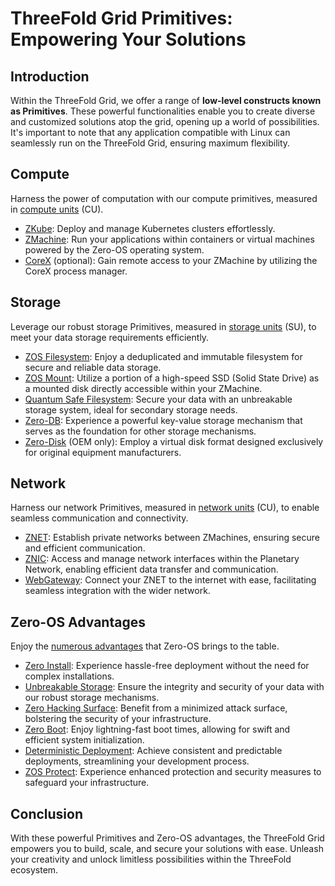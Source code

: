 <h1> ThreeFold Grid Primitives: Empowering Your Solutions </h1>



## Introduction

Within the ThreeFold Grid, we offer a range of __low-level constructs known as Primitives__. These powerful functionalities enable you to create diverse and customized solutions atop the grid, opening up a world of possibilities. It's important to note that any application compatible with Linux can seamlessly run on the ThreeFold Grid, ensuring maximum flexibility.

## Compute

Harness the power of computation with our compute primitives, measured in [compute units](../../cloud/cloudunits.md) (CU).

- [ZKube](../../technology/primitives/compute/zkube.md): Deploy and manage Kubernetes clusters effortlessly.
- [ZMachine](../../technology/primitives/compute/zmachine.md): Run your applications within containers or virtual machines powered by the Zero-OS operating system.
- [CoreX](../../technology/primitives/compute/corex.md) (optional): Gain remote access to your ZMachine by utilizing the CoreX process manager.

## Storage

Leverage our robust storage Primitives, measured in [storage units](../../cloud/cloudunits.md) (SU), to meet your data storage requirements efficiently.

- [ZOS Filesystem](../../technology/primitives/storage/zos_fs.md): Enjoy a deduplicated and immutable filesystem for secure and reliable data storage.
- [ZOS Mount](../../technology/primitives/storage/zmount.md): Utilize a portion of a high-speed SSD (Solid State Drive) as a mounted disk directly accessible within your ZMachine.
- [Quantum Safe Filesystem](../../technology/primitives/storage/qsfs.md): Secure your data with an unbreakable storage system, ideal for secondary storage needs.
- [Zero-DB](../../technology/primitives/storage/zdb.md): Experience a powerful key-value storage mechanism that serves as the foundation for other storage mechanisms.
- [Zero-Disk](../../technology/primitives/storage/zdisk.md) (OEM only): Employ a virtual disk format designed exclusively for original equipment manufacturers.

## Network

Harness our network Primitives, measured in [network units](../../cloud/cloudunits.md) (CU), to enable seamless communication and connectivity.

- [ZNET](../../technology/primitives/network/znet.md): Establish private networks between ZMachines, ensuring secure and efficient communication.
- [ZNIC](../../technology/primitives/network/znic.md): Access and manage network interfaces within the Planetary Network, enabling efficient data transfer and communication.
- [WebGateway](../../technology/primitives/network/webgw3.md): Connect your ZNET to the internet with ease, facilitating seamless integration with the wider network.

## Zero-OS Advantages

Enjoy the [numerous advantages](../../technology/zos/benefits/zos_advantages.md) that Zero-OS brings to the table.

- [Zero Install](../../technology/zos/benefits/zos_advantages.md#zero-os-installation): Experience hassle-free deployment without the need for complex installations.
- [Unbreakable Storage](../../technology/zos/benefits/zos_advantages.md#unbreakable-storage): Ensure the integrity and security of your data with our robust storage mechanisms.
- [Zero Hacking Surface](../../technology/zos/benefits/zos_advantages.md#zero-hacking-surface): Benefit from a minimized attack surface, bolstering the security of your infrastructure.
- [Zero Boot](../../technology/zos/benefits/zos_advantages.md#zero-boot): Enjoy lightning-fast boot times, allowing for swift and efficient system initialization.
- [Deterministic Deployment](../../technology/zos/benefits/zos_advantages.md#deterministic-deployment): Achieve consistent and predictable deployments, streamlining your development process.
- [ZOS Protect](../../technology/zos/benefits/zos_advantages.md#zero-os-protect): Experience enhanced protection and security measures to safeguard your infrastructure.

## Conclusion

With these powerful Primitives and Zero-OS advantages, the ThreeFold Grid empowers you to build, scale, and secure your solutions with ease. Unleash your creativity and unlock limitless possibilities within the ThreeFold ecosystem.



